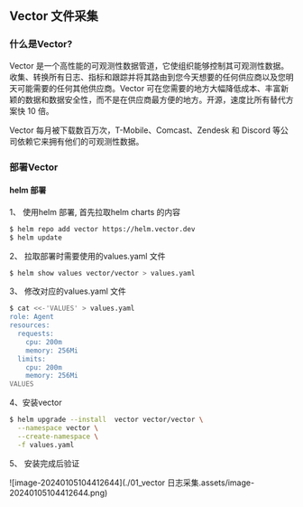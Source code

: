 ## Vector 文件采集

### 什么是Vector?

Vector 是一个高性能的可观测性数据管道，它使组织能够控制其可观测性数据。收集、转换所有日志、指标和跟踪并将其路由到您今天想要的任何供应商以及您明天可能需要的任何其他供应商。Vector 可在您需要的地方大幅降低成本、丰富新颖的数据和数据安全性，而不是在供应商最方便的地方。开源，速度比所有替代方案快 10 倍。

Vector 每月被下载数百万次，T-Mobile、Comcast、Zendesk 和 Discord 等公司依赖它来拥有他们的可观测性数据。



### 部署Vector

#### helm 部署

1、 使用helm 部署, 首先拉取helm charts 的内容

```bash
$ helm repo add vector https://helm.vector.dev
$ helm update

```

2、 拉取部署时需要使用的values.yaml 文件

```bash
$ helm show values vector/vector > values.yaml
```

3、 修改对应的values.yaml 文件

```bash
$ cat <<-'VALUES' > values.yaml
role: Agent
resources: 
  requests:
    cpu: 200m
    memory: 256Mi
  limits:
    cpu: 200m
    memory: 256Mi
VALUES
```

4、安装vector

```bash
$ helm upgrade --install  vector vector/vector \
  --namespace vector \
  --create-namespace \
  -f values.yaml
```

5、 安装完成后验证

![image-20240105104412644](./01_vector 日志采集.assets/image-20240105104412644.png)